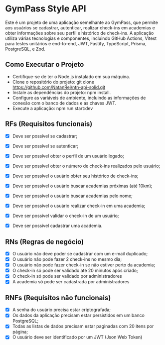 # GymPass Style API

Este é um projeto de uma aplicação semelhante ao GymPass, que permite aos usuários se cadastrar, autenticar, realizar check-ins em academias e obter informações sobre seu perfil e histórico de check-ins. A aplicação utiliza várias tecnologias e componentes, incluindo GitHub Actions, Vitest para testes unitários e end-to-end, JWT, Fastify, TypeScript, Prisma, PostgreSQL, e Zod.

## Como Executar o Projeto

- Certifique-se de ter o Node.js instalado em sua máquina.
- Clone o repositório do projeto: git clone https://github.com/NatanRei/ntn-api-solid.git
- Instale as dependências do projeto: npm install.
- Configure as variáveis de ambiente, incluindo as informações de conexão com o banco de dados e as chaves JWT.
- Execute a aplicação: npm run start:dev

## RFs (Requisitos funcionais)

- [x] Deve ser possível se cadastrar;
- [x] Deve ser possível se autenticar;
- [x] Deve ser possível obter o perfil de um usuário logado;
- [x] Deve ser possível obter o número de check-ins realizados pelo usuário;
- [x] Deve ser possível o usuário obter seu histórico de check-ins;
- [x] Deve ser possível o usuário buscar academias próximas (até 10km);
- [x] Deve ser possível o usuário buscar academias pelo nome;
- [x] Deve ser possível o usuário realizar check-in em uma academia;
- [x] Deve ser possível validar o check-in de um usuário;
- [x] Deve ser possível cadastrar uma academia.


## RNs (Regras de negócio)

- [x] O usuário não deve poder se cadastrar com um e-mail duplicado;
- [x] O usuário não pode fazer 2 check-ins no mesmo dia;
- [x] O usuário não pode fazer check-in se não estiver perto da academia;
- [x] O check-in só pode ser validado até 20 minutos após criado;
- [x] O check-in só pode ser validado por administradores
- [x] A academia só pode ser cadastrada por administradores 

## RNFs (Requisitos não funcionais)

- [x] A senha do usuário precisa estar criptografada;
- [x] Os dados da aplicação precisam estar persistidos em um banco PostgreSQL;
- [x] Todas as listas de dados precisam estar paginadas com 20 itens por página;
- [x] O usuário deve ser identificado por um JWT (Json Web Token)
